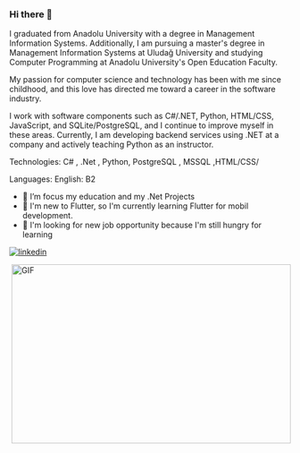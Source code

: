 ### Hi there 👋

I graduated from Anadolu University with a degree in Management Information Systems. Additionally, I am pursuing a master's degree in Management Information Systems at Uludağ University and studying Computer Programming at Anadolu University's Open Education Faculty.

My passion for computer science and technology has been with me since childhood, and this love has directed me toward a career in the software industry.

I work with software components such as C#/.NET, Python, HTML/CSS, JavaScript, and SQLite/PostgreSQL, and I continue to improve myself in these areas. Currently, I am developing backend services using .NET at a company and actively teaching Python as an instructor.


Technologies: C# , .Net , Python, PostgreSQL , MSSQL ,HTML/CSS/


Languages: English: B2  












- 🔭 I’m focus my education and my .Net Projects
- 🌱 I'm new to Flutter, so I'm currently learning Flutter for mobil development.
- 🤔 I'm looking for new job opportunity because I'm still hungry for learning



[![linkedin](https://img.shields.io/badge/Linkedin-000000?style=for-the-badge&logo=Linkedin&logoColor=white)](https://www.linkedin.com/in/ramazan-fehmi-ay-85949b230/)


<img align="right" alt="GIF" src="https://github.com/abhisheknaiidu/abhisheknaiidu/blob/master/code.gif?raw=true" width="500" height="320" />
